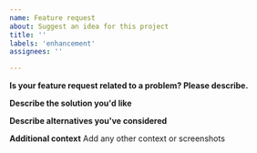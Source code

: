 ```yaml
---
name: Feature request
about: Suggest an idea for this project
title: ''
labels: 'enhancement'
assignees: ''

---
```


**Is your feature request related to a problem? Please describe.**

**Describe the solution you'd like**

**Describe alternatives you've considered**

**Additional context**
Add any other context or screenshots

